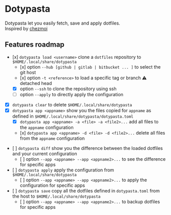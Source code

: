 # Dotypasta

Dotypasta let you easily fetch, save and apply dotfiles.  
Inspired by [chezmoi](https://chezmoi.io)

## Features roadmap

- [x] `dotypasta load <username>` clone a `dotfiles` repository to `$HOME/.local/share/dotypasta` 
  - [x] option `--hub [github | gitlab | bitbucket ... ]` to select the git host 
  - [x] option `-t <reference>` to load a specific tag or branch :warning: detached head
  - [x] option `--ssh` to clone the repository using ssh
  - [ ] option `--apply` to directly apply the configuration
- [x] `dotypasta clear` to delete `$HOME/.local/share/dotypasta`
- [x] `dotypasta app <appname>` show you the files copied for `appname` as defined in `$HOME/.local/share/dotypasta/dotypasta.toml`
  - [x] `dotypasta app <appname> -a <file> -a <file2>...` add all files to the `appname` configuration
  - [x] `dotypasta app <appname> -d <file> -d <file2>...` delete all files from the `appname` configuration
- [ ] `dotypasta diff` show you the difference between the loaded dotfiles and your current configuration
  - [ ] option `--app <appname> --app <appname2>...` to see the difference for specific apps
- [ ] `dotypasta apply` apply the configuration from `$HOME/.local/share/dotypasta`
  - [ ] option `--app <appname> --app <appname2>...` to apply the configuration for specific apps
- [ ] `dotypasta save` copy all the dotfiles defined in `dotypasta.toml` from the host to `$HOME/.local/share/dotypasta`
  - [ ] option `--app <appname> --app <appname2>...` to backup dotfiles for specific apps

